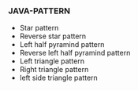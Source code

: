 ### JAVA-PATTERN
* Star pattern
* Reverse star pattern
* Left half pyramind pattern
* Reverse left half pyramind pattern
* Left triangle pattern
* Right triangle pattern
* left side triangle pattern
